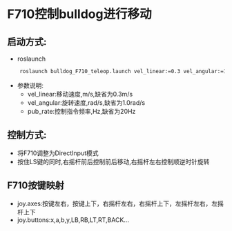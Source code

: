 # F710控制bulldog进行移动
## 启动方式:
* roslaunch
```bash
    roslaunch bulldog_F710_teleop.launch vel_linear:=0.3 vel_angular:=1.0 pub_rate:=20
```
* 参数说明:
  * vel_linear:移动速度,m/s,缺省为0.3m/s
  * vel_angular:旋转速度,rad/s,缺省为1.0rad/s
  * pub_rate:控制指令频率,Hz,缺省为20Hz
## 控制方式:
* 将F710调整为DirectInput模式
* 按住LS键的同时,右摇杆前后控制前后移动,右摇杆左右控制顺逆时针旋转
## F710按键映射
* joy.axes:按键左右，按键上下，右摇杆左右，右摇杆上下，左摇杆左右，左摇杆上下
* joy.buttons:x,a,b,y,LB,RB,LT,RT,BACK...